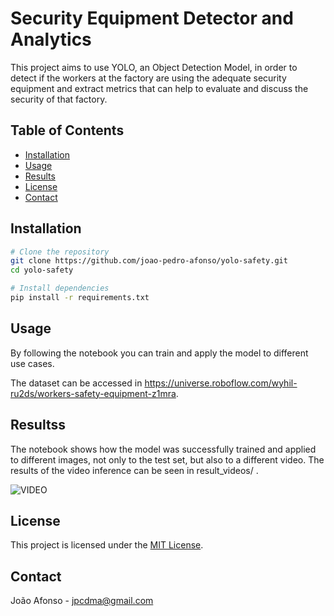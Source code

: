 # Security Equipment Detector and Analytics

This project aims to use YOLO, an Object Detection Model, in order to detect if the workers at the factory are using the adequate security equipment and extract metrics that can help to evaluate and discuss the security of that factory.

## Table of Contents

- [Installation](#installation)
- [Usage](#usage)
- [Results](#results)
- [License](#license)
- [Contact](#contact)

## Installation

```bash
# Clone the repository
git clone https://github.com/joao-pedro-afonso/yolo-safety.git
cd yolo-safety

# Install dependencies
pip install -r requirements.txt
```

## Usage

By following the notebook you can train and apply the model to different use cases.

The dataset can be accessed in https://universe.roboflow.com/wyhil-ru2ds/workers-safety-equipment-z1mra.


## Resultss

The notebook shows how the model was successfully trained and applied to different images, not only to the test set, but also to a different video. The results of the video inference can be seen in result_videos/ .

![VIDEO](./result_videos/image.png)

## License

This project is licensed under the [MIT License](LICENSE).

## Contact

João Afonso - [jpcdma@gmail.com](mailto:jpcdma@gmail.com)
